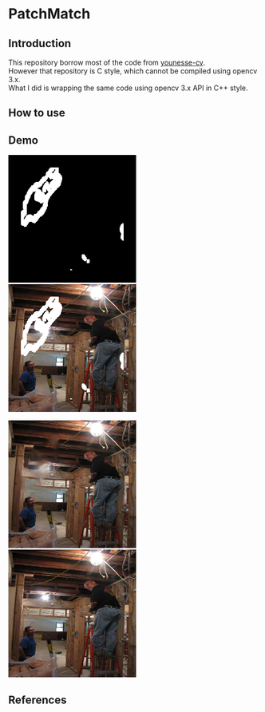 # PatchMatch 

## Introduction

This repository borrow most of the code from [younesse-cv](https://github.com/younesse-cv/PatchMatch).  
However that repository is C style, which cannot be compiled using opencv 3.x.  
What I did is wrapping the same code using opencv 3.x API in C++ style.

## How to use


## Demo
![](./image_files/inpainting/mask/mask_00001.png)![](./image_files/inpainting/masked_image/masked_image_00001.png)

![](./image_files/inpainting/output/output_00001.png)![](./image_files/inpainting/image/image_00001.png)


## References

